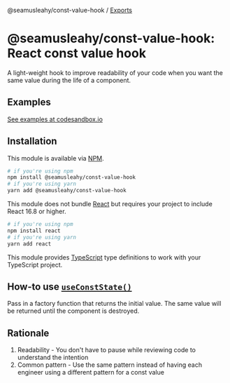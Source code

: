 @seamusleahy/const-value-hook / [Exports](modules.md)

# @seamusleahy/const-value-hook: React const value hook
A light-weight hook to improve readability of your code when you want the same value during the life of a component.

## Examples

[See examples at codesandbox.io](https://codesandbox.io/s/optimistic-dust-pic29n?file=/src/App.tsx)

## Installation
This module is available via [NPM](https://www.npmjs.org).

```bash
# if you're using npm
npm install @seamusleahy/const-value-hook
# if you're using yarn
yarn add @seamusleahy/const-value-hook
```

This module does not bundle [React](https://reactjs.org/) but requires your project to include React 16.8 or higher.

```bash
# if you're using npm
npm install react
# if you're using yarn
yarn add react
```

This module provides [TypeScript](https://www.typescriptlang.org/) type definitions to work with your TypeScript project.

## How-to use [`useConstState()`](./docs/modules.md#useconststate)
Pass in a factory function that returns the initial value. 
The same value will be returned until the component is destroyed.
## Rationale
1. Readability - You don't have to pause while reviewing code to understand the intention
2. Common pattern - Use the same pattern instead of having each engineer using a different pattern for a const value
